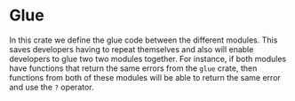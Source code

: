 # Glue
In this crate we define the glue code between the different modules. This saves developers having to repeat themselves and also
will enable developers to glue two two modules together. For instance, if both modules have functions that return the same errors
from the `glue` crate, then functions from both of these modules will be able to return the same error and use the `?` operator.